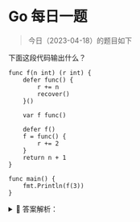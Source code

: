 # Go 每日一题

> 今日（2023-04-18）的题目如下

下面这段代码输出什么？

```golang
func f(n int) (r int) {
	defer func() {
		r += n
		recover()
	}()

	var f func()

	defer f()
	f = func() {
		r += 2
	}
	return n + 1
}

func main() {
	fmt.Println(f(3))
}
```

<details>
<summary style="cursor: pointer">🔑 答案解析：</summary>
<div>

参考答案及解析：7。

---

### 8 楼

应该是 defer 注册延迟执行函数时, f 未初始化, 为 nil, f()会 panic, r += 2 不会执行, 若把 defer f()与 f = func() {r += 2}换一下位置, 值就是 9 了

### 9 楼

> 6 楼

```golang
// 先执行这一段代码, 然后 r 被赋值为 4
return n+1

// 然后执行，但是会触发panic
defer f()

// 最后执行，r 再加3 r=7,然后recover(),最后函数返回 7
defer func() {
	r += n
	recover()
}()
```

### 12 楼

个人见解：

1. 考察了 defer 的调用，通过上面的`defer f()`可知，f()是没有定义的？(存疑)所以报了 panic，而在`defer func()`里面的`recover()`处理了这个 panic，保证了整个程序能够执行完
2. 然后看 f()函数返回的值为 r，而不是 n+1，这里考察的是函数的返回这一块的知识，所以最后的结果不是`return n+1`而是`n+1+n`的结果（第三点详细解释）
3. 为什么会等于 7？看看最`f()`函数的最后一行为`return n+1`,也就是`return 3+1`,函数`f()`的返回参数为`r int`，所以`r = 3 + 1`,再到`defer func()`的`r+=n`也就是`r = n + 1 + n`即`r = 3 + 1 + 3`，然后返回 r 的值，就是 7

### 15 楼

可以参考 [https://studygolang.com/articles/27408](https://studygolang.com/articles/27408) 对于 defer 的知识点

### 40 楼

解释如下：

f(3)调用时，首先执行 return n + 1，即返回值为 4。 接着执行 defer f()，即执行 f 函数，r 的值变成了 6。 执行 defer func() {...}()，其中的 recover()函数可以使程序从 panic 状态中恢复过来，但是并没有发生 panic，所以这个函数不做任何操作。 因此最终的返回值是 4 + 2 + 1 = 7。

</div>
</details>
